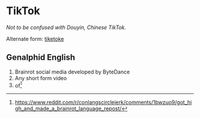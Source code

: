 # TikTok

*Not to be confused with Douyin, Chinese TikTok.*

Alternate form: [tiketoke](tiketoke.md)

## Genalphid English

1. Brainrot social media developed by ByteDance
2. Any short form video
3. of[^1]

[^1]: <https://www.reddit.com/r/conlangscirclejerk/comments/1bwzuo9/got_high_and_made_a_brainrot_language_repost/>